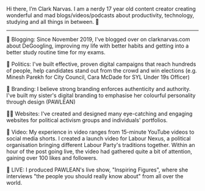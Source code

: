 Hi there, I’m Clark Narvas. I am a nerdy 17 year old content creator creating wonderful and mad blogs/videos/podcasts about productivity, technology, studying and all things in between. 🌟

_______________

📝 Blogging: Since November 2019, I've blogged over on clarknarvas.com about DeGoogling, improving my life with better habits and getting into a better study routine time for my exams.

🌹 Politics: I've built effective, proven digital campaigns that reach hundreds of people, help candidates stand out from the crowd and win elections (e.g. Minesh Parekh for City Council, Cara McDade for SYL Under 19s Officer)

🤝 Branding: I believe strong branding enforces authenticity and authority. I've built my sister's digital branding to emphasise her colourful personality through design (PAWLEAN)

👨‍💻 Websites: I've created and designed many eye-catching and engaging websites for political activism groups and individuals' portfolios.

🎥 Video: My experience in video ranges from 15-minute YouTube videos to social media shorts. I created a launch video for Labour Nexus, a political organisation bringing different Labour Party's traditions together. Within an hour of the post going live, the video had gathered quite a bit of attention, gaining over 100 likes and followers.

🔴 LIVE: I produced PAWLEAN's live show, "Inspiring Figures", where she interviews "the people you should really know about" from all over the world. 
